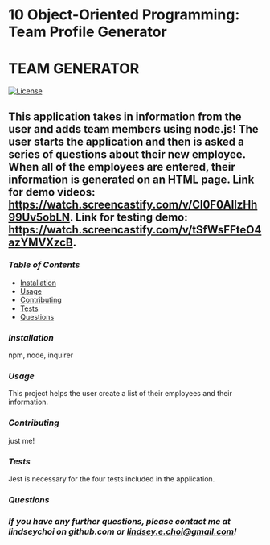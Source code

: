 # 10 Object-Oriented Programming: Team Profile Generator

# TEAM GENERATOR 
[![License](https://img.shields.io/badge/License-Unlicense-blue.svg)](https://opensource.org/licenses/Unlicense)
## This application takes in information from the user and adds team members using node.js! The user starts the application and then is asked a series of questions about their new employee. When all of the employees are entered, their information is generated on an HTML page. Link for demo videos: https://watch.screencastify.com/v/Cl0F0AllzHh99Uv5obLN. Link for testing demo: https://watch.screencastify.com/v/tSfWsFFteO4azYMVXzcB. 

### _Table of Contents_ 
* [Installation](#installation) 
* [Usage](#usage) 
* [Contributing](#contributing) 
* [Tests](#tests) 
* [Questions](#questions) 

### _Installation_ 
npm, node, inquirer 

### _Usage_ 
This project helps the user create a list of their employees and their information. 

### _Contributing_ 
just me! 

### _Tests_ 
Jest is necessary for the four tests included in the application. 

### _Questions_ 
### _If you have any further questions, please contact me at lindseychoi on github.com or lindsey.e.choi@gmail.com!_ 

